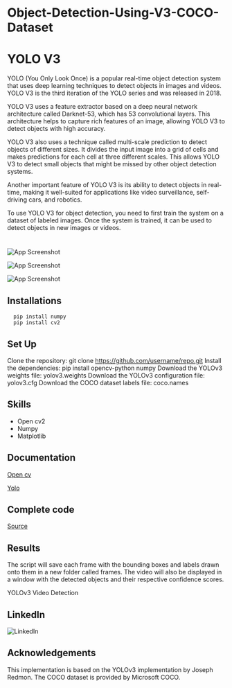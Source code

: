 # Object-Detection-Using-V3-COCO-Dataset

# YOLO V3


YOLO (You Only Look Once) is a popular real-time object detection system that uses deep learning techniques to detect objects in images and videos. YOLO V3 is the third iteration of the YOLO series and was released in 2018.

YOLO V3 uses a feature extractor based on a deep neural network architecture called Darknet-53, which has 53 convolutional layers. This architecture helps to capture rich features of an image, allowing YOLO V3 to detect objects with high accuracy.

YOLO V3 also uses a technique called multi-scale prediction to detect objects of different sizes. It divides the input image into a grid of cells and makes predictions for each cell at three different scales. This allows YOLO V3 to detect small objects that might be missed by other object detection systems.

Another important feature of YOLO V3 is its ability to detect objects in real-time, making it well-suited for applications like video surveillance, self-driving cars, and robotics.

To use YOLO V3 for object detection, you need to first train the system on a dataset of labeled images. Once the system is trained, it can be used to detect objects in new images or videos.








# 

![App Screenshot](https://viso.ai/wp-content/uploads/2021/02/YOLOv3-how-it-works.jpg)


![App Screenshot]()




![App Screenshot](https://infotech.report/Images/Resources/f54e1b5b-de98-4e12-9f6f-4939194047e8_Resources_Real-time-Object.jpg)






## Installations


```
  pip install numpy
  pip install cv2
```
    
## Set Up

Clone the repository: git clone https://github.com/username/repo.git
Install the dependencies: pip install opencv-python numpy
Download the YOLOv3 weights file: yolov3.weights
Download the YOLOv3 configuration file: yolov3.cfg
Download the COCO dataset labels file: coco.names

## Skills 


- Open cv2
- Numpy
- Matplotlib
## Documentation

[Open cv](https://opencv.org/)

[Yolo](https://docs.nvidia.com/metropolis/TLT/tlt-user-guide/text/object_detection/yolo_v3.html)
## Complete code



[Source](https://github.com/Anil0205/Object-Detection-Using-V3-COCO-Dataset)

## Results
The script will save each frame with the bounding boxes and labels drawn onto them in a new folder called frames. The video will also be displayed in a window with the detected objects and their respective confidence scores.

YOLOv3 Video Detection
## LinkedIn


![LinkedIn](https://img.shields.io/badge/linkedin-0A66C2?style=for-the-badge&logo=linkedin&logoColor=white(https://www.linkedin.com/in/anil-abberaboina-894720243/))
## Acknowledgements

 This implementation is based on the YOLOv3 implementation by Joseph Redmon. The COCO dataset is provided by Microsoft COCO.
